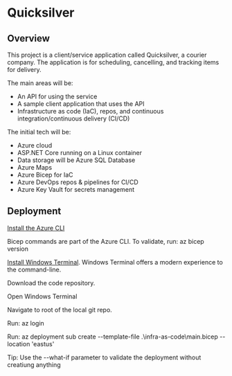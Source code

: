 # Quicksilver

## Overview

This project is a client/service application called Quicksilver, a courier company. The application is for scheduling, cancelling, and tracking items for delivery.

The main areas will be:

- An API for using the service
- A sample client application that uses the API
- Infrastructure as code (IaC), repos, and continuous integration/continuous delivery (CI/CD)

The initial tech will be:

- Azure cloud
- ASP.NET Core running on a Linux container
- Data storage will be Azure SQL Database
- Azure Maps
- Azure Bicep for IaC
- Azure DevOps repos & pipelines for CI/CD
- Azure Key Vault for secrets management

## Deployment

[Install the Azure CLI](https://learn.microsoft.com/en-us/cli/azure/install-azure-cli)

Bicep commands are part of the Azure CLI. To validate, run: az bicep version

[Install Windows Terminal](https://learn.microsoft.com/en-us/windows/terminal/install). Windows Terminal offers a modern experience to the command-line.

Download the code repository.

Open Windows Terminal

Navigate to root of the local git repo.

Run: az login

Run: az deployment sub create --template-file .\infra-as-code\main.bicep --location 'eastus'

Tip: Use the --what-if parameter to validate the deployment without creatiung anything
